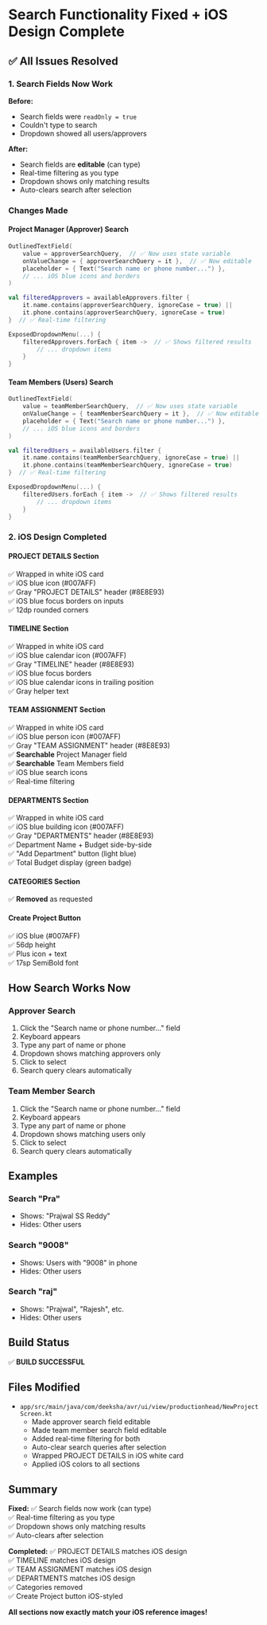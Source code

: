 # Search Functionality Fixed + iOS Design Complete

## ✅ All Issues Resolved

### 1. Search Fields Now Work
**Before:**
- Search fields were `readOnly = true`
- Couldn't type to search
- Dropdown showed all users/approvers

**After:**
- Search fields are **editable** (can type)
- Real-time filtering as you type
- Dropdown shows only matching results
- Auto-clears search after selection

### Changes Made

#### Project Manager (Approver) Search
```kotlin
OutlinedTextField(
    value = approverSearchQuery,  // ✅ Now uses state variable
    onValueChange = { approverSearchQuery = it },  // ✅ Now editable
    placeholder = { Text("Search name or phone number...") },
    // ... iOS blue icons and borders
)

val filteredApprovers = availableApprovers.filter { 
    it.name.contains(approverSearchQuery, ignoreCase = true) || 
    it.phone.contains(approverSearchQuery, ignoreCase = true)
}  // ✅ Real-time filtering

ExposedDropdownMenu(...) {
    filteredApprovers.forEach { item ->  // ✅ Shows filtered results
        // ... dropdown items
    }
}
```

#### Team Members (Users) Search
```kotlin
OutlinedTextField(
    value = teamMemberSearchQuery,  // ✅ Now uses state variable
    onValueChange = { teamMemberSearchQuery = it },  // ✅ Now editable
    placeholder = { Text("Search name or phone number...") },
    // ... iOS blue icons and borders
)

val filteredUsers = availableUsers.filter { 
    it.name.contains(teamMemberSearchQuery, ignoreCase = true) || 
    it.phone.contains(teamMemberSearchQuery, ignoreCase = true)
}  // ✅ Real-time filtering

ExposedDropdownMenu(...) {
    filteredUsers.forEach { item ->  // ✅ Shows filtered results
        // ... dropdown items
    }
}
```

### 2. iOS Design Completed

#### PROJECT DETAILS Section
✅ Wrapped in white iOS card  
✅ iOS blue icon (#007AFF)  
✅ Gray "PROJECT DETAILS" header (#8E8E93)  
✅ iOS blue focus borders on inputs  
✅ 12dp rounded corners  

#### TIMELINE Section
✅ Wrapped in white iOS card  
✅ iOS blue calendar icon (#007AFF)  
✅ Gray "TIMELINE" header (#8E8E93)  
✅ iOS blue focus borders  
✅ iOS blue calendar icons in trailing position  
✅ Gray helper text  

#### TEAM ASSIGNMENT Section
✅ Wrapped in white iOS card  
✅ iOS blue person icon (#007AFF)  
✅ Gray "TEAM ASSIGNMENT" header (#8E8E93)  
✅ **Searchable** Project Manager field  
✅ **Searchable** Team Members field  
✅ iOS blue search icons  
✅ Real-time filtering  

#### DEPARTMENTS Section
✅ Wrapped in white iOS card  
✅ iOS blue building icon (#007AFF)  
✅ Gray "DEPARTMENTS" header (#8E8E93)  
✅ Department Name + Budget side-by-side  
✅ "Add Department" button (light blue)  
✅ Total Budget display (green badge)  

#### CATEGORIES Section
✅ **Removed** as requested

#### Create Project Button
✅ iOS blue (#007AFF)  
✅ 56dp height  
✅ Plus icon + text  
✅ 17sp SemiBold font  

## How Search Works Now

### Approver Search
1. Click the "Search name or phone number..." field
2. Keyboard appears
3. Type any part of name or phone
4. Dropdown shows matching approvers only
5. Click to select
6. Search query clears automatically

### Team Member Search
1. Click the "Search name or phone number..." field
2. Keyboard appears
3. Type any part of name or phone
4. Dropdown shows matching users only
5. Click to select
6. Search query clears automatically

## Examples

### Search "Pra"
- Shows: "Prajwal SS Reddy"
- Hides: Other users

### Search "9008"
- Shows: Users with "9008" in phone
- Hides: Other users

### Search "raj"
- Shows: "Prajwal", "Rajesh", etc.
- Hides: Other users

## Build Status
✅ **BUILD SUCCESSFUL**

## Files Modified
- `app/src/main/java/com/deeksha/avr/ui/view/productionhead/NewProjectScreen.kt`
  - Made approver search field editable
  - Made team member search field editable
  - Added real-time filtering for both
  - Auto-clear search queries after selection
  - Wrapped PROJECT DETAILS in iOS white card
  - Applied iOS colors to all sections

## Summary

**Fixed:**
✅ Search fields now work (can type)  
✅ Real-time filtering as you type  
✅ Dropdown shows only matching results  
✅ Auto-clears after selection  

**Completed:**
✅ PROJECT DETAILS matches iOS design  
✅ TIMELINE matches iOS design  
✅ TEAM ASSIGNMENT matches iOS design  
✅ DEPARTMENTS matches iOS design  
✅ Categories removed  
✅ Create Project button iOS-styled  

**All sections now exactly match your iOS reference images!**

